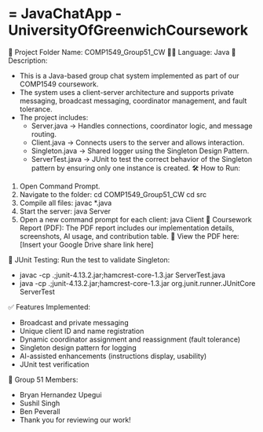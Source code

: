=
JavaChatApp - UniversityOfGreenwichCoursework 
=
📁 Project Folder Name: COMP1549_Group51_CW 
👨‍💻 Language: Java 
📌 Description: 
- This is a Java-based group chat system implemented as part of our COMP1549 coursework.
- The system uses a client-server architecture and supports private messaging, broadcast messaging, coordinator management, and fault tolerance.
- The project includes:
  - Server.java → Handles connections, coordinator logic, and message routing.
  - Client.java → Connects users to the server and allows interaction.
  - Singleton.java → Shared logger using the Singleton Design Pattern.
  - ServerTest.java → JUnit to test the correct behavior of the Singleton pattern by ensuring only one instance is created.
🛠️ How to Run: 
1. Open Command Prompt. 
2. Navigate to the folder: 
   cd COMP1549_Group51_CW 
   cd src 
3. Compile all files: 
   javac *.java 
4. Start the server: 
   java Server 
5. Open a new command prompt for each client: 
   java Client 
📎 Coursework Report (PDF): The PDF report includes our implementation details, screenshots, AI usage, and contribution table. 
🔗 View the PDF here: [Insert your Google Drive share link here]

🧪 JUnit Testing: Run the test to validate Singleton: 
  - javac -cp .;junit-4.13.2.jar;hamcrest-core-1.3.jar ServerTest.java 
  - java -cp .;junit-4.13.2.jar;hamcrest-core-1.3.jar org.junit.runner.JUnitCore ServerTest

✅ Features Implemented: 
- Broadcast and private messaging 
- Unique client ID and name registration 
- Dynamic coordinator assignment and reassignment (fault tolerance) 
- Singleton design pattern for logging 
- AI-assisted enhancements (instructions display, usability) 
- JUnit test verification
 
👥 Group 51 Members: 
- Bryan Hernandez Upegui 
- Sushil Singh 
- Ben Peverall
- Thank you for reviewing our work!
